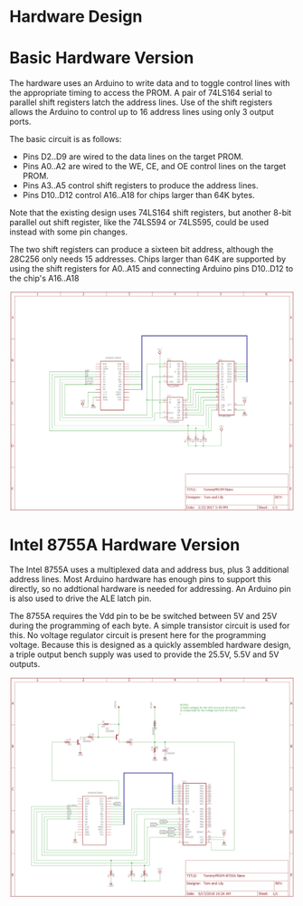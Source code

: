 # Hardware Design

# Basic Hardware Version
The hardware uses an Arduino to write data and to toggle control lines with the appropriate timing to access the PROM.  A pair of 74LS164 serial to parallel shift registers latch the address lines.  Use of the shift registers allows the Arduino to control up to 16 address lines using only 3 output ports.

The basic circuit is as follows:
* Pins D2..D9 are wired to the data lines on the target PROM.
* Pins A0..A2 are wired to the WE, CE, and OE control lines on the target PROM.
* Pins A3..A5 control shift registers to produce the address lines.
* Pins D10..D12 control A16..A18 for chips larger than 64K bytes.

Note that the existing design uses 74LS164 shift registers, but another 8-bit parallel out
shift register, like the 74LS594 or 74LS595, could be used instead with some pin changes.

The two shift registers can produce a sixteen bit address, although the 28C256 only needs 15 addresses.
Chips larger than 64K are supported by using the shift registers for A0..A15 and connecting Arduino pins D10..D12 to the chip's A16..A18

![TommyPROM Nano Schematic](../docs/TommyPROM-nano-sch.png)

# Intel 8755A Hardware Version

The Intel 8755A uses a multiplexed data and address bus, plus 3 additional address lines. Most Arduino hardware has enough pins to support this directly, so no addtional hardware is needed for addressing. An Arduino pin is also used to drive the ALE latch pin.

The 8755A requires the Vdd pin to be be switched between 5V and 25V during the programming of each byte. A simple transistor circuit is used for this. No voltage regulator circuit is present here for the programming voltage. Because this is designed as a quickly assembled hardware design, a triple output bench supply was used to provide the 25.5V, 5.5V and 5V outputs.

![TommyPROM Nano Schematic](../docs/TommyPROM-8755A-sch.png)

